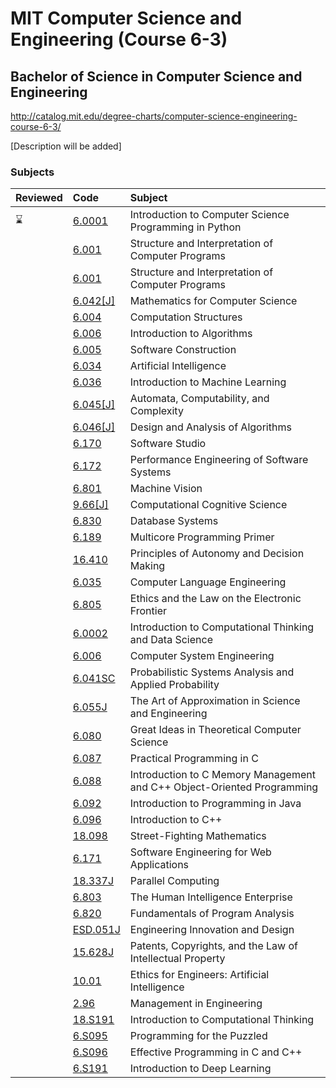 # MIT Computer Science and Engineering (Course 6-3)
## Bachelor of Science in Computer Science and Engineering
http://catalog.mit.edu/degree-charts/computer-science-engineering-course-6-3/

[Description will be added]

### Subjects
Reviewed | Code | Subject
:--|:--|:--
:hourglass: | [6.0001](https://ocw.mit.edu/courses/electrical-engineering-and-computer-science/6-0001-introduction-to-computer-science-and-programming-in-python-fall-2016/) | Introduction to Computer Science Programming in Python
||[6.001](https://ocw.mit.edu/courses/electrical-engineering-and-computer-science/6-001-structure-and-interpretation-of-computer-programs-spring-2005/)|Structure and Interpretation of Computer Programs
||[6.001](https://ocw.mit.edu/courses/electrical-engineering-and-computer-science/6-001-structure-and-interpretation-of-computer-programs-spring-2005/)|Structure and Interpretation of Computer Programs
|| [6.042[J]](https://ocw.mit.edu/courses/electrical-engineering-and-computer-science/6-042j-mathematics-for-computer-science-spring-2015/) |	Mathematics for Computer Science
||[6.004](https://ocw.mit.edu/courses/electrical-engineering-and-computer-science/6-004-computation-structures-spring-2017/)| Computation Structures
||[6.006](https://ocw.mit.edu/courses/electrical-engineering-and-computer-science/6-006-introduction-to-algorithms-fall-2011/)	| Introduction to Algorithms
||[6.005](https://ocw.mit.edu/courses/electrical-engineering-and-computer-science/6-005-software-construction-spring-2016/)	| Software Construction
||[6.034](https://ocw.mit.edu/courses/electrical-engineering-and-computer-science/6-034-artificial-intelligence-fall-2010/) | Artificial Intelligence
||[6.036](https://ocw.mit.edu/courses/electrical-engineering-and-computer-science/6-036-introduction-to-machine-learning-fall-2020/) | Introduction to Machine Learning
||[6.045[J]](https://ocw.mit.edu/courses/electrical-engineering-and-computer-science/6-045j-automata-computability-and-complexity-spring-2011/) | Automata, Computability, and Complexity
||[6.046[J]](https://ocw.mit.edu/courses/electrical-engineering-and-computer-science/6-046j-design-and-analysis-of-algorithms-spring-2015/) | Design and Analysis of Algorithms
||[6.170](https://ocw.mit.edu/courses/electrical-engineering-and-computer-science/6-170-software-studio-spring-2013/) | Software Studio
||[6.172](https://ocw.mit.edu/courses/electrical-engineering-and-computer-science/6-172-performance-engineering-of-software-systems-fall-2018/) | Performance Engineering of Software Systems
||[6.801](https://ocw.mit.edu/courses/electrical-engineering-and-computer-science/6-801-machine-vision-fall-2020/) | Machine Vision
||[9.66[J]](https://ocw.mit.edu/courses/brain-and-cognitive-sciences/9-66j-computational-cognitive-science-fall-2004/) | Computational Cognitive Science
||[6.830](https://ocw.mit.edu/courses/electrical-engineering-and-computer-science/6-830-database-systems-fall-2010/) | Database Systems
||[6.189](https://ocw.mit.edu/courses/electrical-engineering-and-computer-science/6-189-multicore-programming-primer-january-iap-2007/) | Multicore Programming Primer
||[16.410](https://ocw.mit.edu/courses/aeronautics-and-astronautics/16-410-principles-of-autonomy-and-decision-making-fall-2010/) | Principles of Autonomy and Decision Making
||[6.035](https://ocw.mit.edu/courses/electrical-engineering-and-computer-science/6-035-computer-language-engineering-spring-2010/) | Computer Language Engineering
||[6.805](https://ocw.mit.edu/courses/electrical-engineering-and-computer-science/6-805-ethics-and-the-law-on-the-electronic-frontier-fall-2005/) | Ethics and the Law on the Electronic Frontier
||[6.0002](https://ocw.mit.edu/courses/electrical-engineering-and-computer-science/6-0002-introduction-to-computational-thinking-and-data-science-fall-2016/)|Introduction to Computational Thinking and Data Science
||[6.006](https://ocw.mit.edu/courses/electrical-engineering-and-computer-science/6-033-computer-system-engineering-spring-2018/)|Computer System Engineering
||[6.041SC](https://ocw.mit.edu/courses/electrical-engineering-and-computer-science/6-041sc-probabilistic-systems-analysis-and-applied-probability-fall-2013/)|Probabilistic Systems Analysis and Applied Probability
||[6.055J](https://ocw.mit.edu/courses/electrical-engineering-and-computer-science/6-055j-the-art-of-approximation-in-science-and-engineering-spring-2008/)|The Art of Approximation in Science and Engineering
||[6.080](https://ocw.mit.edu/courses/electrical-engineering-and-computer-science/6-080-great-ideas-in-theoretical-computer-science-spring-2008/)|Great Ideas in Theoretical Computer Science
||[6.087](https://ocw.mit.edu/courses/electrical-engineering-and-computer-science/6-087-practical-programming-in-c-january-iap-2010/)|Practical Programming in C
||[6.088](https://ocw.mit.edu/courses/electrical-engineering-and-computer-science/6-088-introduction-to-c-memory-management-and-c-object-oriented-programming-january-iap-2010/)|Introduction to C Memory Management and C++ Object-Oriented Programming
||[6.092](https://ocw.mit.edu/courses/electrical-engineering-and-computer-science/6-092-introduction-to-programming-in-java-january-iap-2010/)|Introduction to Programming in Java
||[6.096](https://ocw.mit.edu/courses/electrical-engineering-and-computer-science/6-096-introduction-to-c-january-iap-2011/)|Introduction to C++
||[18.098](https://ocw.mit.edu/courses/mathematics/18-098-street-fighting-mathematics-january-iap-2008/)|Street-Fighting Mathematics
||[6.171](https://ocw.mit.edu/courses/electrical-engineering-and-computer-science/6-171-software-engineering-for-web-applications-fall-2003/)|Software Engineering for Web Applications
||[18.337J](https://ocw.mit.edu/courses/mathematics/18-337j-parallel-computing-fall-2011/)|Parallel Computing
||[6.803](https://ocw.mit.edu/courses/electrical-engineering-and-computer-science/6-803-the-human-intelligence-enterprise-spring-2019/)|The Human Intelligence Enterprise
||[6.820](https://ocw.mit.edu/courses/electrical-engineering-and-computer-science/6-820-fundamentals-of-program-analysis-fall-2015/)|Fundamentals of Program Analysis
||[ESD.051J](https://ocw.mit.edu/courses/engineering-systems-division/esd-051j-engineering-innovation-and-design-fall-2012/)|Engineering Innovation and Design
||[15.628J](https://ocw.mit.edu/courses/sloan-school-of-management/15-628j-patents-copyrights-and-the-law-of-intellectual-property-spring-2013/)|Patents, Copyrights, and the Law of Intellectual Property
||[10.01](https://ocw.mit.edu/courses/chemical-engineering/10-01-ethics-for-engineers-artificial-intelligence-spring-2020/)|Ethics for Engineers: Artificial Intelligence
||[2.96](https://ocw.mit.edu/courses/mechanical-engineering/2-96-management-in-engineering-fall-2012/)|Management in Engineering
||[18.S191](https://ocw.mit.edu/courses/mathematics/18-s191-introduction-to-computational-thinking-fall-2020/)|Introduction to Computational Thinking
||[6.S095](https://ocw.mit.edu/courses/electrical-engineering-and-computer-science/6-s095-programming-for-the-puzzled-january-iap-2018/)|Programming for the Puzzled
||[6.S096](https://ocw.mit.edu/courses/electrical-engineering-and-computer-science/6-s096-effective-programming-in-c-and-c-january-iap-2014/)|Effective Programming in C and C++
||[6.S191](https://ocw.mit.edu/courses/electrical-engineering-and-computer-science/6-s191-introduction-to-deep-learning-january-iap-2020/)|Introduction to Deep Learning


